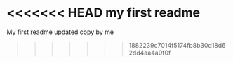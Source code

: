<<<<<<< HEAD
my first readme
=======
My first readme updated copy by me
>>>>>>> 1882239c7014f5174fb8b30d18d62dd4aa4a0f0f
